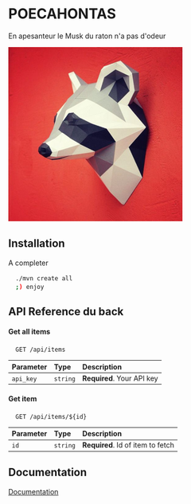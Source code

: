 
# POECAHONTAS

En apesanteur le Musk du raton n'a pas d'odeur


![Logo](img/logo.png)


## Installation

A completer

```bash
  ./mvn create all
  ;) enjoy
```
    
## API Reference du back

#### Get all items

```http
  GET /api/items
```

| Parameter | Type     | Description                |
| :-------- | :------- | :------------------------- |
| `api_key` | `string` | **Required**. Your API key |

#### Get item

```http
  GET /api/items/${id}
```

| Parameter | Type     | Description                       |
| :-------- | :------- | :-------------------------------- |
| `id`      | `string` | **Required**. Id of item to fetch |




## Documentation

[Documentation](https://linktodocumentation)

